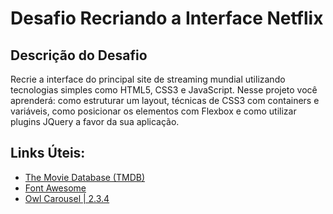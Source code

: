 # Desafio Recriando a Interface Netflix

## Descrição do Desafio

Recrie a interface do principal site de streaming mundial utilizando tecnologias simples como HTML5, CSS3 e JavaScript. Nesse projeto você aprenderá: como estruturar um layout, técnicas de CSS3 com containers e variáveis, como posicionar os elementos com Flexbox e como utilizar plugins JQuery a favor da sua aplicação.

## Links Úteis:
 - [The Movie Database (TMDB)](https://www.themoviedb.org/?language=pt-BR)
 - [Font Awesome](https://fontawesome.com/)
 - [Owl Carousel | 2.3.4](https://owlcarousel2.github.io/OwlCarousel2/)



